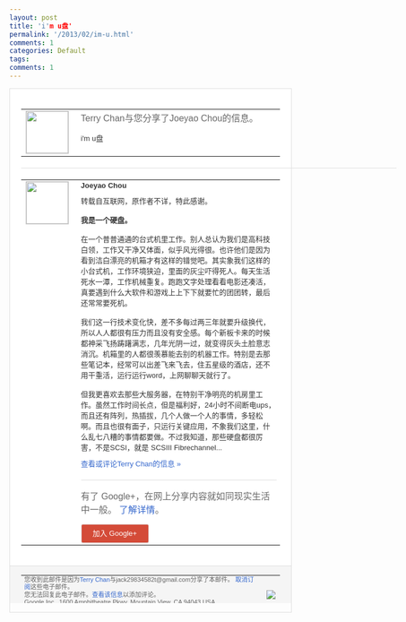 ```yaml
---
layout: post
title: 'i'm u盘'
permalink: '/2013/02/im-u.html'
comments: 1
categories: Default
tags: 
comments: 1
---
```

<!-- X-Notifications: 1:2b54a5c7b0000000 -->

<div style="border:solid 1px #dfdfdf;color:#686868;font:13px Arial"><div style="background-color:#fff;padding:20px;"><table cellpadding="0" cellspacing="0"><tr><td style="padding-right:15px;vertical-align:top"><a href="https://plus.google.com/_/notifications/emlink?emr=14900066512970582018&amp;emid=CIjUhqzI1bUCFQMNcgod6DkAAA&amp;path=%2F108643996575278738906&amp;dt=1361936369433&amp;uob=8"><img height="75" src="https://lh3.googleusercontent.com/-KKRGTyJ5Bl0/AAAAAAAAAAI/AAAAAAAAtnY/R4QEWIp3Ur0/s75-c-k-a/photo.jpg" style="border:solid 1px #cccccc;" width="75"/></a></td><td style="width:578px;color:#333;font:13px Arial;vertical-align:top"><div style="color:#686868;font:16px Arial;padding-bottom:15px">Terry Chan与您分享了Joeyao Chou的信息。</div><div style="padding-bottom:10px">i'm u盘</div></td></tr></table><div style="margin:20px 0;border-bottom:solid 1px #dfdfdf;width:670px"></div><table cellpadding="0" cellspacing="0"><tr><td style="padding-right:15px;vertical-align:top"><a href="https://plus.google.com/_/notifications/emlink?emr=14900066512970582018&amp;emid=CIjUhqzI1bUCFQMNcgod6DkAAA&amp;path=%2F114838760962084089768&amp;dt=1361936369433&amp;uob=8"><img height="75" src="https://lh5.googleusercontent.com/-y--4kkykUp4/AAAAAAAAAAI/AAAAAAAAFy4/yKk7jyTieag/s75-c-k-a/photo.jpg" style="border:solid 1px #cccccc;" width="75"/></a></td><td style="width:578px;color:#333;font:13px Arial;vertical-align:top"><div style="font-weight:bold;padding-bottom:10px">Joeyao Chou</div><div style="padding-bottom:10px">转载自互联网，原作者不详，特此感谢。<br/><br/><b>我是<wbr/>一个硬盘。</b><br/><br/>在一个普普通通的台式机里工作。<wbr/>别人总认为我们是高科技白领，工作又干净又<wbr/>体面，似乎风光得很。也许他们是因为看到洁<wbr/>白漂亮的机箱才有这样的错觉吧。其实象我们<wbr/>这样的小台式机，工作环境狭迫，里面的灰尘<wbr/>吓得死人。每天生活死水一潭，工作机械重复<wbr/>。跑跑文字处理看看电影还凑活，真要遇到什<wbr/>么大软件和游戏上上下下就要忙的团团转，最<wbr/>后还常常要死机。<br/><br/>我们这一行技术变化快，差<wbr/>不多每过两三年就要升级换代，所以人人都很<wbr/>有压力而且没有安全感。每个新板卡来的时候<wbr/>都神采飞扬踌躇满志，几年光阴一过，就变得<wbr/>灰头土脸意志消沉。机箱里的人都很羡慕能去<wbr/>别的机器工作。特别是去那些笔记本，经常可<wbr/>以出差飞来飞去，住五星级的酒店，还不用干<wbr/>重活，运行运行word，上网聊聊天就行了<wbr/>。<br/><br/>但我更喜欢去那些大服务器，在特别干净明<wbr/>亮的机房里工作。虽然工作时间长点，但是福<wbr/>利好，24小时不间断电ups，而且还有阵<wbr/>列，热插拔，几个人做一个人的事情，多轻松<wbr/>啊。而且也很有面子，只运行关键应用，不象<wbr/>我们这里，什么乱七八糟的事情都要做。不过<wbr/>我知道，那些硬盘都很厉害，不是SCSI，<wbr/>就是 SCSIII Fibrechannel...</div><a href="https://plus.google.com/_/notifications/emlink?emr=14900066512970582018&amp;emid=CIjUhqzI1bUCFQMNcgod6DkAAA&amp;path=%2F108643996575278738906%2Fposts%2F4G7XX9Jy5rJ%3Fgpinv%3DAMIXal82NGTeuH0Z5vWkq_VzbQ4ae2rKxhbHIKtAF7KxYFOtjxIAjdpEpi06vLTgpplkFctq3ZgrBgSUzIwQrOgBbAbuppE1nlriJkqF0P0avmzVkzt0FqI&amp;dt=1361936369433&amp;uob=8" style="color:#3366CC;text-decoration:none">查看或评论Terry Chan的信息 »</a><div style="margin-top:20px;border-top:solid 1px #dfdfdf"><div style="padding:15px 0;color:#686868;font:16px Arial">有了 Google+，在网上分享内容就如同现实生活中一般。 <a href="http://www.google.com/+/learnmore/" style="color:#3366CC;text-decoration:none">了解详情</a>。</div><a href="https://plus.google.com/_/notifications/emlink?emr=14900066512970582018&amp;emid=CIjUhqzI1bUCFQMNcgod6DkAAA&amp;path=%2F%3Fgpinv%3DAMIXal82NGTeuH0Z5vWkq_VzbQ4ae2rKxhbHIKtAF7KxYFOtjxIAjdpEpi06vLTgpplkFctq3ZgrBgSUzIwQrOgBbAbuppE1nlriJkqF0P0avmzVkzt0FqI&amp;dt=1361936369433&amp;uob=8" style="padding:1px 20px;min-width:54px;display:inline-block; background-color:#d44b38;text-align:center; font:13px Arial; border-radius:3px;color:#fff;border:solid 1px #dfdfdf; white-space:nowrap;text-decoration:none;height:30px;line-height:30px">加入 Google+</a></div></td></tr></table></div><div style="border-top:solid 1px #dfdfdf;padding:0 20px; background-color:#f5f5f5"><table cellpadding="0" cellspacing="0" style="height:50px"><tbody><tr><td style="vertical-align:middle;width:100%; color:#636363;font:11px Arial; line-height:120%">您收到此邮件是因为<a href="https://plus.google.com/_/notifications/emlink?emr=14900066512970582018&amp;emid=CIjUhqzI1bUCFQMNcgod6DkAAA&amp;path=%2F108643996575278738906%3Fgpinv%3DAMIXal82NGTeuH0Z5vWkq_VzbQ4ae2rKxhbHIKtAF7KxYFOtjxIAjdpEpi06vLTgpplkFctq3ZgrBgSUzIwQrOgBbAbuppE1nlriJkqF0P0avmzVkzt0FqI&amp;dt=1361936369433&amp;uob=8" style="color:#3366CC;text-decoration:none">Terry Chan</a>与jack29834582t@gmail.com分享了本邮件。 <a href="https://plus.google.com/_/notifications/emlink?emr=14900066512970582018&amp;emid=CIjUhqzI1bUCFQMNcgod6DkAAA&amp;path=%2F_%2Fnonplus%2Femailsettings%3Fgpinv%3DAMIXal82NGTeuH0Z5vWkq_VzbQ4ae2rKxhbHIKtAF7KxYFOtjxIAjdpEpi06vLTgpplkFctq3ZgrBgSUzIwQrOgBbAbuppE1nlriJkqF0P0avmzVkzt0FqI%26est%3DADH5u8WyvDkUUDYIkKOUrOvn24Oz7MAphi4IjThKHuuIO2CRN1GRdiA2NTAAuOpBliit5E_QqHYLMbMFZ257bD-1W6kMeDh1qgAffTx4X9B8ixVWtCddhOAZJfk29WGJpMtRQXWrDgVABzC0wEP-NjKobqo4321jaQ&amp;dt=1361936369433&amp;uob=8" style="color:#3366CC;text-decoration:none">取消订阅</a>这些电子邮件。<br>您无法回复此电子邮件。<a href="https://plus.google.com/_/notifications/emlink?emr=14900066512970582018&amp;emid=CIjUhqzI1bUCFQMNcgod6DkAAA&amp;path=%2F108643996575278738906%2Fposts%2F4G7XX9Jy5rJ%3Fgpinv%3DAMIXal82NGTeuH0Z5vWkq_VzbQ4ae2rKxhbHIKtAF7KxYFOtjxIAjdpEpi06vLTgpplkFctq3ZgrBgSUzIwQrOgBbAbuppE1nlriJkqF0P0avmzVkzt0FqI&amp;dt=1361936369433&amp;uob=8" style="color:#3366CC;text-decoration:none">查看该信息</a>以添加评论。<br/>Google Inc., 1600 Amphitheatre Pkwy, Mountain View, CA 94043 USA<br/></br></td><td><img src="https://ssl.gstatic.com/s2/oz/images/notifications/logo/google-plus-6617a72bb36cc548861652780c9e6ff1.png"/></td></tr></tbody></table></div></div>